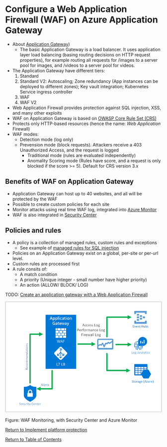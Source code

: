 # Configure a Web Application Firewall (WAF) on Azure Application Gateway

* About [Application Gateway](https://docs.microsoft.com/en-us/azure/application-gateway/overview))
   * The basic Application Gateway is a load balancer. It uses application layer load balancing (basing routing decisions on HTTP request properties), for example routing all requests for /images to a server pool for images, and /videos to a server pool for videos. 
* The Application Gateway have different tiers:
   1. Standard
   1. Standard V2: Autoscaling; Zone redundancy (App instances can be deployed to different zones); Key vault integration; Kubernetes Service ingress controller
   1. WAF
   1. WAF V2
* Web Application Firewall provides protection against SQL injection, XSS, and many other exploits
* WAF on Application Gateway is based on [OWASP Core Rule Set (CRS)](https://owasp.org/www-project-modsecurity-core-rule-set/)
* Protects only HTTP-based resources (hence the name: *Web Application* Firewall)
* WAF modes:
   * Detection mode (log only)
   * Prevension mode (block requests). Attackers receive a 403 Unauthorized Access, and the request is logged
      * Traditional mode (rules are evaluated independently)
      * Anomality Scoring mode (Rules have score, and a request is only blocked if the score >= 5). Default for CRS version 3.x

## Benefits of WAF on Application Gateway

* Application Gateway can host up to 40 websites, and all will be protected by the WAF
* Possible to create custom policies for each site
* Monitor attacks using real time WAF log, integrated into [Azure Monitor](../3-Manage%20security%20operations/README.md#monitor-security-by-using-azure-monitor)
* WAF is also integrated in [Security Center](../3-Manage%20security%20operations/README.md#monitor-security-by-using-azure-security-center)

## Policies and rules

* A policy is a collection of managed rules, custom rules and exceptions
   * See example of [managed rules for SQL injection](https://github.com/coreruleset/coreruleset/blob/v3.4/dev/rules/REQUEST-942-APPLICATION-ATTACK-SQLI.conf)
* Policies on an Application Gateway exist on a global, per-site or per-url level.
* Custom rules are processed first
* A rule consits of:
   * A match condition
   * A priority (Unique integer - small number have higher priority)
   * An action (ALLOW/ BLOCK/ LOG)

TODO: [Create an application gateway with a Web Application Firewall](https://docs.microsoft.com/en-us/azure/web-application-firewall/ag/application-gateway-web-application-firewall-portal)

![WAF Monitoring](img/WAFMonitoring.png)

Figure: WAF Monitoring, with Security Center and Azure Monitor

[Return to Implement platform protection](README.md)

[Return to Table of Contents](../README.md)